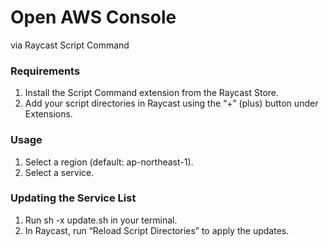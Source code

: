 Open AWS Console
===

via Raycast Script Command

### Requirements
1. Install the Script Command extension from the Raycast Store.
2. Add your script directories in Raycast using the “+” (plus) button under Extensions.

### Usage
1. Select a region (default: ap-northeast-1).
2. Select a service.

### Updating the Service List
1. Run sh -x update.sh in your terminal.
2. In Raycast, run “Reload Script Directories” to apply the updates.
